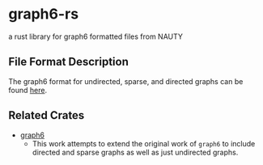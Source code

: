 # graph6-rs

a rust library for graph6 formatted files from NAUTY

## File Format Description

The graph6 format for undirected, sparse, and directed graphs can be found [here](https://users.cecs.anu.edu.au/~bdm/data/formats.txt).

## Related Crates

- [graph6](https://crates.io/crates/graph6)
  - This work attempts to extend the original work of `graph6` to include
    directed and sparse graphs as well as just undirected graphs.
